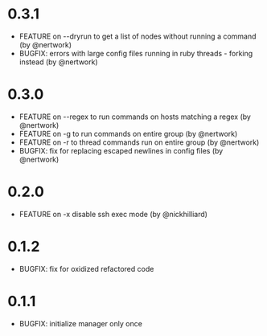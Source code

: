 # 0.3.1
- FEATURE on --dryrun to get a list of nodes without running a command (by @nertwork)
- BUGFIX: errors with large config files running in ruby threads - forking instead (by @nertwork)

# 0.3.0
- FEATURE on --regex to run commands on hosts matching a regex (by @nertwork)
- FEATURE on -g to run commands on entire group (by @nertwork)
- FEATURE on -r to thread commands run on entire group (by @nertwork)
- BUGFIX: fix for replacing escaped newlines in config files (by @nertwork)

# 0.2.0
- FEATURE on -x disable ssh exec mode (by @nickhilliard)

# 0.1.2
- BUGFIX: fix for oxidized refactored code

# 0.1.1
- BUGFIX: initialize manager only once
